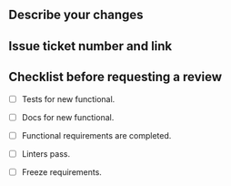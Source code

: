 ## Describe your changes

## Issue ticket number and link

## Checklist before requesting a review
- [ ] Tests for new functional.
- [ ] Docs for new functional.
- [ ] Functional requirements are completed.
- [ ] Linters pass.
- [ ] Freeze requirements.


